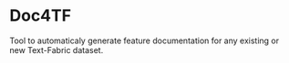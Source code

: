 # Doc4TF

Tool to automaticaly generate feature documentation for any existing or new Text-Fabric dataset.
